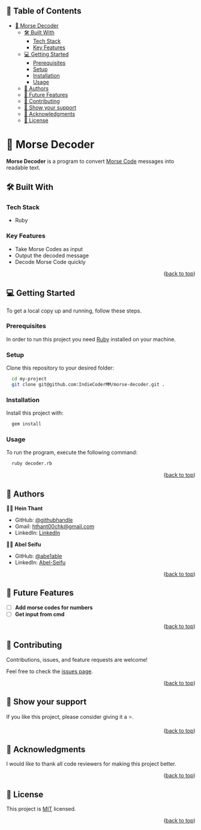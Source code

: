 <a name="readme-top"></a>

## 📗 Table of Contents

- [🔑 Morse Decoder](#-morse-decoder)
  - [🛠 Built With](#-built-with)
    - [Tech Stack](#tech-stack)
    - [Key Features](#key-features)
  - [💻 Getting Started](#-getting-started)
    - [Prerequisites](#prerequisites)
    - [Setup](#setup)
    - [Installation](#installation)
    - [Usage](#usage)
  - [👥 Authors](#-authors)
  - [🔭 Future Features](#-future-features)
  - [🤝 Contributing](#-contributing)
  - [💖 Show your support](#-show-your-support)
  - [🙏 Acknowledgments](#-acknowledgments)
  - [📜 License](#-license)


# 🔑 Morse Decoder

**Morse Decoder** is a program to convert [Morse Code](https://en.wikipedia.org/wiki/Morse_code#:~:text=Morse%20code%20is%20a%20method,the%20inventors%20of%20the%20telegraph.) messages into readable text.

## 🛠 Built With

### Tech Stack

- Ruby

### Key Features

- Take Morse Codes as input 
- Output the decoded message
- Decode Morse Code quickly

<p align="right">(<a href="#readme-top">back to top</a>)</p>


## 💻 Getting Started

To get a local copy up and running, follow these steps.

### Prerequisites

In order to run this project you need [Ruby](https://www.ruby-lang.org/en/) installed on your machine.


### Setup

Clone this repository to your desired folder:

```sh
  cd my-project
  git clone git@github.com:IndieCoderMM/morse-decoder.git .
```


### Installation

Install this project with:

```sh
  gem install
```


### Usage

To run the program, execute the following command:

```sh
  ruby decoder.rb
```

<p align="right">(<a href="#readme-top">back to top</a>)</p>


## 👥 Authors

👨‍🚀 **Hein Thant**

- GitHub: [@githubhandle](https://github.com/indiecodermm)
- Gmail: hthant00chk@gmail.com
- LinkedIn: [LinkedIn](https://linkedin.com/in/hthantoo)

👨‍🚀 **Abel Seifu**

- GitHub: [@abe1able](https://github.com/abe1able)
- LinkedIn: [Abel-Seifu](https://linkedin.com/in/abel-seifu)

<p align="right">(<a href="#readme-top">back to top</a>)</p>


## 🔭 Future Features 

- [ ] **Add morse codes for numbers**
- [ ] **Get input from cmd**

<p align="right">(<a href="#readme-top">back to top</a>)</p>


## 🤝 Contributing

Contributions, issues, and feature requests are welcome!

Feel free to check the [issues page](../../issues/).

<p align="right">(<a href="#readme-top">back to top</a>)</p>


## 💖 Show your support

If you like this project, please consider giving it a ⭐.

<p align="right">(<a href="#readme-top">back to top</a>)</p>


## 🙏 Acknowledgments

I would like to thank all code reviewers for making this project better.

<p align="right">(<a href="#readme-top">back to top</a>)</p>


## 📜 License

This project is [MIT](./LICENSE) licensed.

<p align="right">(<a href="#readme-top">back to top</a>)</p>
